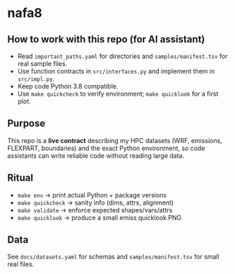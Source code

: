 # nafa8

## How to work with this repo (for AI assistant)
- Read `important_paths.yaml` for directories and `samples/manifest.tsv` for real sample files.
- Use function contracts in `src/interfaces.py` and implement them in `src/impl.py`.
- Keep code Python 3.8 compatible.
- Use `make quickcheck` to verify environment; `make quicklook` for a first plot.
## Purpose
This repo is a **live contract** describing my HPC datasets (WRF, emissions, FLEXPART, boundaries) and the exact Python environment, so code assistants can write reliable code without reading large data.

## Ritual
- `make env` → print actual Python + package versions
- `make quickcheck` → sanity info (dims, attrs, alignment)
- `make validate` → enforce expected shapes/vars/attrs
- `make quicklook` → produce a small emiss quicklook PNG

## Data
See `docs/datasets.yaml` for schemas and `samples/manifest.tsv` for small real files.

